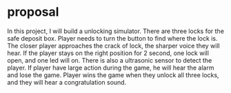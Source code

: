 # proposal
In this project, I will build a unlocking simulator. There are three locks for the safe deposit box. Player needs to turn the button to find where the lock is. The closer player approaches the crack of lock, the sharper voice they will hear. If the player stays on the right position for 2 second, one lock will open, and one led will on. There is also a  ultrasonic sensor to detect the player. If player have large action during the game, he will hear the alarm and lose the game. Player wins the game when they unlock all three locks, and they will hear a congratulation sound.
